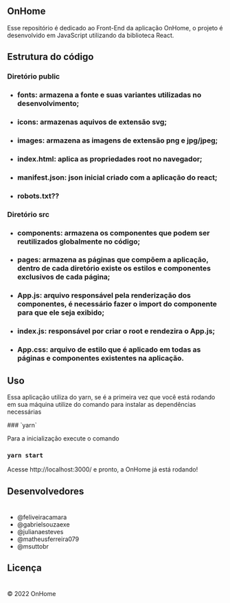 ## OnHome
<p>Esse repositório é dedicado ao Front-End da aplicação OnHome, o projeto é desenvolvido em JavaScript utilizando da biblioteca React.</p>

## Estrutura do código

### Diretório public
- ### fonts: armazena a fonte e suas variantes utilizadas no desenvolvimento;
- ### icons: armazenas aquivos de extensão svg;
- ### images: armazena as imagens de extensão png e jpg/jpeg;
- ### index.html: aplica as propriedades root no navegador;
- ### manifest.json: json inicial criado com a aplicação do react;
- ### robots.txt??

### Diretório src
- ### components: armazena os componentes que podem ser reutilizados globalmente no código;
- ### pages: armazena as páginas que compõem a aplicação, dentro de cada diretório existe os estilos e componentes exclusivos de cada página;
- ### App.js: arquivo responsável pela renderização dos componentes, é necessário fazer o import do componente para que ele seja exibido;
- ### index.js: responsável por criar o root e rendezira o App.js;
- ### App.css: arquivo de estilo que é aplicado em todas as páginas e componentes existentes na aplicação.

## Uso
<p>Essa aplicação utiliza do yarn, se é a primeira vez que você está rodando em sua máquina utilize do comando para instalar as dependências necessárias</p>
### `yarn`

Para a inicialização execute o comando
### `yarn start`

Acesse http://localhost:3000/ e pronto, a OnHome já está rodando!

## Desenvolvedores
#
- @feliveiracamara
- @gabrielsouzaexe
- @julianaesteves
- @matheusferreira079
- @msuttobr

## Licença
#
© 2022 OnHome
